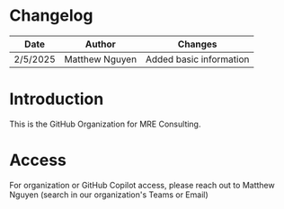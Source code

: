 # Changelog

| Date | Author | Changes |
| --- | --- | --- |
| 2/5/2025 | Matthew Nguyen | Added basic information |

# Introduction

This is the GitHub Organization for MRE Consulting.

# Access

For organization or GitHub Copilot access, please reach out to Matthew Nguyen (search in our organization's Teams or Email)
